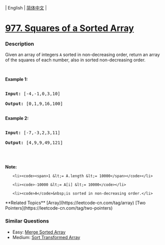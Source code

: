 | English | [简体中文](README.md) |

# [977. Squares of a Sorted Array](https://leetcode-cn.com/problems/squares-of-a-sorted-array)
 ### Description
<p>Given an array of integers <code>A</code>&nbsp;sorted in non-decreasing order,&nbsp;return an array of the squares of each number,&nbsp;also in sorted non-decreasing order.</p>

<p>&nbsp;</p>

<div>
<p><strong>Example 1:</strong></p>

<pre>
<strong>Input: </strong><span id="example-input-1-1">[-4,-1,0,3,10]</span>
<strong>Output: </strong><span id="example-output-1">[0,1,9,16,100]</span>
</pre>

<div>
<p><strong>Example 2:</strong></p>

<pre>
<strong>Input: </strong><span id="example-input-2-1">[-7,-3,2,3,11]</span>
<strong>Output: </strong><span id="example-output-2">[4,9,9,49,121]</span>
</pre>

<p>&nbsp;</p>

<p><strong><span>Note:</span></strong></p>

<ol>
	<li><code><span>1 &lt;= A.length &lt;= 10000</span></code></li>
	<li><code>-10000 &lt;= A[i] &lt;= 10000</code></li>
	<li><code>A</code>&nbsp;is sorted in non-decreasing order.</li>
</ol>
</div>
</div>
**Related Topics**  [Array](https://leetcode-cn.com/tag/array) [Two Pointers](https://leetcode-cn.com/tag/two-pointers) 

### Similar Questions
 - Easy:	[Merge Sorted Array](https://leetcode-cn.com/problems/merge-sorted-array) 
 - Medium:	[Sort Transformed Array](https://leetcode-cn.com/problems/sort-transformed-array) 
